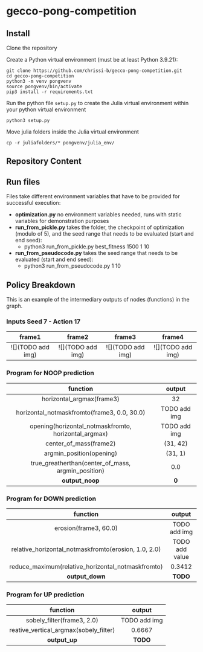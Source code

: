 # gecco-pong-competition

## Install

Clone the repository

Create a Python virtual environment (must be at least Python 3.9.21):

```shell
git clone https://github.com/chrissi-b/gecco-pong-competition.git
cd gecco-pong-competition
python3 -m venv pongvenv
source pongvenv/bin/activate
pip3 install -r requirements.txt
```

Run the python file `setup.py` to create the Julia virtual environment within your python virtual environment

```shell
python3 setup.py
```

Move julia folders inside the Julia virtual environment

```shell
cp -r juliafolders/* pongvenv/julia_env/
```

## Repository Content

## Run files

Files take different environment variables that have to be provided for successful execution:
- **optimization.py** no environment variables needed, runs with static variables for demonstration purposes
- **run_from_pickle.py** takes the folder, the checkpoint of optimization (modulo of 5), and the seed range that needs to be evaluated (start and end seed):
	- python3 run_from_pickle.py best_fitness 1500 1 10
- **run_from_pseudocode.py** takes the seed range that needs to be evaluated (start and end seed):
	- python3 run_from_pseudocode.py 1 10

## Policy Breakdown

This is an example of the intermediary outputs of nodes (functions) in the graph.

### Inputs Seed 7 - Action 17

frame1 | frame2 | frame3 | frame4 
:-------------------------:|:-------------------------:|:-------------------------:|:-------------------------:
![](TODO add img) | ![](TODO add img) | ![](TODO add img) | ![](TODO add img) 


### Program for NOOP prediction
function | output
:-------------------------:|:-------------------------:
horizontal_argmax(frame3) | 32
horizontal_notmaskfromto(frame3, 0.0, 30.0) | TODO add img
opening(horizontal_notmaskfromto, horizontal_argmax) | TODO add img
center_of_mass(frame2) | (31, 42)
argmin_position(opening) | (31, 1)
true_greatherthan(center_of_mass, argmin_position) | 0.0
**output_noop** | **0** 

### Program for DOWN prediction
function | output
:-------------------------:|:-------------------------:
erosion(frame3, 60.0) | TODO add img
relative_horizontal_notmaskfromto(erosion, 1.0, 2.0) | TODO add value
reduce_maximum(relative_horizontal_notmaskfromto) | 0.3412
**output_down** | **TODO** 

### Program for UP prediction
function | output
:-------------------------:|:-------------------------:
sobely_filter(frame3, 2.0) | TODO add img
reative_vertical_argmax(sobely_filter) | 0.6667
**output_up** | **TODO** 
